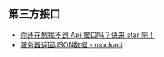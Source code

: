 ## 第三方接口
- [你还在愁找不到 Api 接口吗？快来 star 吧！](http://blog.csdn.net/ziwang_/article/details/61614910)
- [服务器返回JSON数据 - mockapi](http://www.wanandroid.com/tools/mockapi)